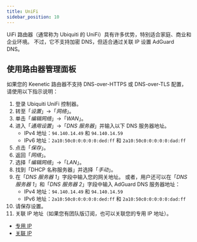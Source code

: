 ```yaml
---
title: UniFi
sidebar_position: 10
---
```


UiFi 路由器（通常称为 Ubiquiti 的 UniFi）具有许多优势，特别适合家庭、商业和企业环境。 不过，它不支持加密 DNS，但适合通过关联 IP 设置 AdGuard DNS。

## 使用路由器管理面板

如果您的 Keenetic 路由器不支持 DNS-over-HTTPS 或 DNS-over-TLS 配置，请使用以下指示说明：

1. 登录 Ubiquiti UniFi 控制器。
2. 转至「_设置_」→「_网络_」。
3. 单击「_编辑网络_」→「_WAN_」。
4. 进入「_通用设置_」→「_DNS 服务器_」并输入以下 DNS 服务器地址。
    - IPv4 地址：`94.140.14.49` 和 `94.140.14.59`
    - IPv6 地址：`2a10:50c0:0:0:0:0:ded:ff` 和 `2a10:50c0:0:0:0:0:dad:ff`
5. 点击「_保存_」。
6. 返回「_网络_」。
7. 选择「_编辑网络_」→「_LAN_」。
8. 找到「DHCP 名称服务器」并选择「_手动_」。
9. 在「_DNS 服务器 1_」字段中输入您的网关地址。 或者，用户还可以在「_DNS 服务器 1_」和「_DNS 服务器 2_」字段中输入 AdGuard DNS 服务器地址：
    - IPv4 地址：`94.140.14.49` 和 `94.140.14.59`
    - IPv6 地址：`2a10:50c0:0:0:0:0:ded:ff` 和 `2a10:50c0:0:0:0:0:dad:ff`
10. 请保存设置。
11. 关联 IP 地址（如果您有团队版订阅，也可以关联您的专用 IP 地址）。

- [专用 IP](private-dns/connect-devices/other-options/dedicated-ip.md)
- [关联 IP](private-dns/connect-devices/other-options/linked-ip.md)
